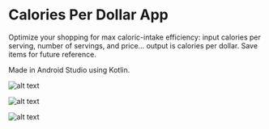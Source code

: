 # Calories Per Dollar App
Optimize your shopping for max caloric-intake efficiency: input calories per serving, number of servings, and price... output is calories per dollar. Save items for future reference.

Made in Android Studio using Kotlin.

![alt text](https://lh3.googleusercontent.com/curfWftQK4HMSSH8QK9Iuwc3VpahyLtr6soCaFP1i5AmiRaLOp5m80qBDMYtdFwnfJNPxWOdLisft8810WG-PhMbRvw7_iCsVL59RVWkQH3QiiHxziEw1-W5n-UmtGQ89qv0QgOBu3pMymZalcXezQ7ObmTzakpjGqgZ416CmxD5Al_NZ5oZk8ztLwmGXIWmgjcQaCplUP8ubnCV1S48AHDA9as66n4SIgrnO9VXN4JoPMODTpwBtxcXnl-9q3ufGhc0VAloQKKAcJL5pMQJz5VQIXt120tdUNt5mwy7FnugtHM3ifmr829CTNx_fraY-N9jZ6OqZyWk9RAby9ar1PFlbDDKRk4MjLbZjlRhn6ZoB-9WBB5YeTjEqEhxEG1Dkphyr02-mQH_J_NJX1uWMQJ6Tw-ILzUH2Am3Jx5BiFIuRm-KTzlXnRC-WBKzDxaznHzv0BtlUSeoHRns_klentUQbtmrVurssX6pyOHSK8qgKkJyq87dH5IeV3uua0x62Y2x4IQBTAj25oCqePblrNypI0oW-zHXnfrCggcMnL09Qrl1BVoWnXJsngwuO69wIvl_9sIOzAPWBeSSt1vaHjBcOM6-cA5avGYVRtQvIQTAijVB6bvnFSnH-cCosKzspBHH1GYfpdPYgjyJjC4oLLh8stbtRXtRH9j1Jcs-h8BODobBtgUek2QD6XfhOw=w435-h943-no)

![alt text](https://lh3.googleusercontent.com/p_rycRNSy44kxD-uhbIU_6zX-dP8iKUyPWYlQScJzZW7dvKY6cAQTsT-QYzAB3NwcleeJQ0XYqHCtU8fAa6Xn795vLi896_v0eV4AdTjE1KuyCY3xXlgV9S4YeDIHqCGj2ZpsH9wRiTGonxj8czTnX2fEnNGEWPsuUBgZwmQ5pKQSee48ftPu4Y0dxKpbs02ukBu0SD5BcXCbeHFKS8lMhH79uPmdQBez6UdQV8n2XAMen2iV2H8We-XBGZ14PiPFJKX1WYFD5TxBJnJYtDphzwk_6glvz7DlPGvXMbjAeesu26-LtGi0ksKInGjhPkXwm2gNQ_z0-JehFI65wAxXC7IvKvm0bcSYZvuyR3sew_mUu8M1PmcKQeAJKwH2xJ0Lg3fLEsGYXXIMiXIHo3lACYy3x5TuskIM46oMXTrSnx3nSGGki2NN6xiL32ir5Kkj6Ru6ySyMRRPoiq_CqP_z84CFGRm1iHY7VHPQjsIfuJrTYVL0ef7qKPkrgfzKesgsmXwGWEXm7qJmgvT6fomj28DXi-OASrPbox3NtXNQrhaRKm4SjY6k5aDQT2VrD9BVBzz99CRz2QcMW5RVrXEExdz3yv5D_skckfXkRt3RKSbq-cSRTP_nnzVSYO23u_xPNZ4l0Av3BoFqZPXxD-c2Drivi87PobHVIrJNBjFUEwuxt0WQ8pug2WkLvawQA=w435-h943-no)

![alt text](https://lh3.googleusercontent.com/VwFR0xdVtKbq4YjY38ZuWg_CLHFurTD_TsxJxd6w1tRhxNzifCYlg3OvbyrZ-MkzrMBwiTvHTP0g4EpSsUY3A1P0-VSgZNZTjnt1-K_69aaIhCYCc4AD8A4YBWr29sYJa4FAjuRySFMPwROC7829Zhxw5O9G07vJsCupDy6T2hiy5Y8XEkjOIpBwZX3QbzvycajaACIxDRI4sJzBiLdBqX3cNo_E35g_jiYLsNuU2ELudbWO0-oIexGCkrVUNyHwGgVmoj7eyYEHTrsV2GsVRzt0omWUTrWd4kHHEmztp3hHtaKWh4731pil3RLC1475BOA38PzNY1k6iDScqEC4v7n5_2ZtgiD16YGNIYtWDl6QHf1CExj7Hea2yQX2OPlGhBfMerFg3dphkNYpJB-kGlTDu7YVUewCi-_wYU62LvcivSpHlTwx9B0k8IRpWGTqOpKP5Q0Jtj1W5UwYKp-X01-MdQgMNFIJu0TJaIvouzqDmAnBgVHOfZUx0rmn4Il43ciOjzJfIHMXe19MNABLjpLy7qHIhsrdMAGr8udQt7QpIzgLpBedDPv4UcfwJHKA3LaEybPXsgTOFlqgxbr_t2_Pxokg7VqrHE03RneVyJSL_CZkxFcagjit60XHF4psYdWFfIgRZwM1Y-OVu2CX-4fpvURSG-UwU0vm4KLKBgUpCYnCpSn4Sa3tKjjBlQ=w435-h943-no)
